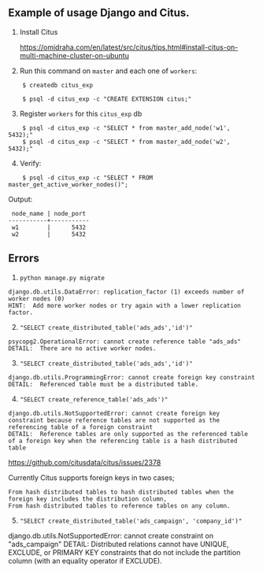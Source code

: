 
Example of usage Django and Citus.
----------------------------------



1. Install Citus

    https://omidraha.com/en/latest/src/citus/tips.html#install-citus-on-multi-machine-cluster-on-ubuntu

2. Run this command on `master` and each one of `workers`:


```
    $ createdb citus_exp

    $ psql -d citus_exp -c "CREATE EXTENSION citus;"

```

3. Register `workers` for this `citus_exp` db

```
    $ psql -d citus_exp -c "SELECT * from master_add_node('w1', 5432);"
    $ psql -d citus_exp -c "SELECT * from master_add_node('w2', 5432);"

```

4. Verify:

```
    $ psql -d citus_exp -c "SELECT * FROM master_get_active_worker_nodes()";
```
Output:

```
 node_name | node_port
-----------+-----------
 w1        |      5432
 w2        |      5432

```



Errors
------


1. `python manage.py migrate`


```
django.db.utils.DataError: replication_factor (1) exceeds number of worker nodes (0)
HINT:  Add more worker nodes or try again with a lower replication factor.
```

2. `"SELECT create_distributed_table('ads_ads','id')"`


```
psycopg2.OperationalError: cannot create reference table "ads_ads"
DETAIL:  There are no active worker nodes.
```



3. `"SELECT create_distributed_table('ads_ads','id')"`

```
django.db.utils.ProgrammingError: cannot create foreign key constraint
DETAIL:  Referenced table must be a distributed table.

```



4. `"SELECT create_reference_table('ads_ads')"`


```
django.db.utils.NotSupportedError: cannot create foreign key constraint because reference tables are not supported as the referencing table of a foreign constraint
DETAIL:  Reference tables are only supported as the referenced table of a foreign key when the referencing table is a hash distributed table

```

https://github.com/citusdata/citus/issues/2378

Currently Citus supports foreign keys in two cases;

    From hash distributed tables to hash distributed tables when the foreign key includes the distribution column,
    From hash distributed tables to reference tables on any column.

5. `"SELECT create_distributed_table('ads_campaign', 'company_id')"`

django.db.utils.NotSupportedError: cannot create constraint on "ads_campaign"
DETAIL:  Distributed relations cannot have UNIQUE, EXCLUDE, or PRIMARY KEY constraints that do not include the partition column (with an equality operator if EXCLUDE).

